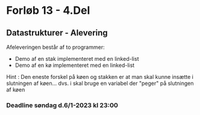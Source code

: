 # Forløb 13 - 4.Del
## Datastrukturer - Alevering

Afeleveringen består af to programmer:

- Demo af en stak implementeret med en linked-list
- Demo af en kø implementeret med en linked-list

Hint : Den eneste forskel på køen og stakken er at man skal kunne insætte i slutningen af køen... dvs. i skal bruge en variabel der "peger" på slutningen af køen


### Deadline søndag d.6/1-2023 kl 23:00
